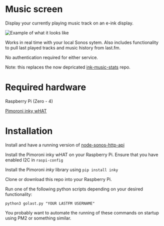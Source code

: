 # Music screen

Display your currently playing music track on an e-ink display.

![Example of what it looks like](https://user-images.githubusercontent.com/25515609/84536452-c6bd3b80-ace5-11ea-82b6-4c9f22ed3a6a.jpg)

Works in real time with your local Sonos sytem. Also includes functionality to pull last played tracks and music history from last.fm.

No authentication required for either service.

Note: this replaces the now depricated [ink-music-stats](https://github.com/hankhank10/ink-music-stats) repo.

# Required hardware

Raspberry Pi (Zero - 4)

[Pimoroni inky wHAT](https://shop.pimoroni.com/products/inky-what?variant=21214020436051)

# Installation

Install and have a running version of [node-sonos-http-api](https://github.com/jishi/node-sonos-http-api)

Install the Pimoroni inky wHAT on your Raspberry Pi.  Ensure that you have enabled I2C in ```raspi-config```

Install the Pimoroni *inky* library using ```pip install inky```

Clone or download this repo into your Raspberry Pi.

Run one of the following python scripts depending on your desired functionality:

```python3 gosonos.py "YOUR SONOS ROOM NAME"
python3 golast.py "YOUR LASTFM USERNAME"
```

You probably want to automate the running of these commands on startup using PM2 or something similar.